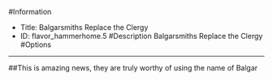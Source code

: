 #Information
 - Title: Balgarsmiths Replace the Clergy
 - ID: flavor_hammerhome.5
#Description
Balgarsmiths Replace the Clergy
#Options

___
##This is amazing news, they are truly worthy of using the name of Balgar
